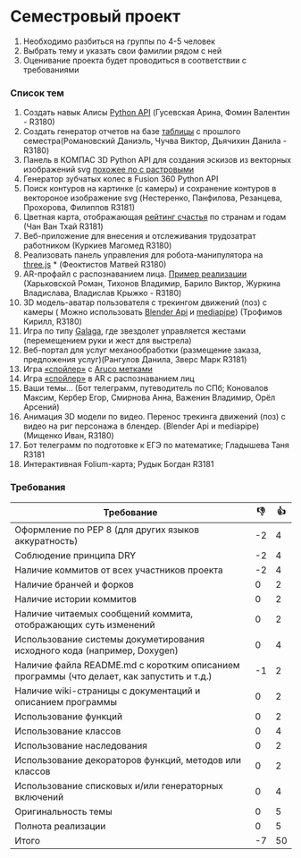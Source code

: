 # Семестровый проект

1. Необходимо разбиться на группы по 4-5 человек
2. Выбрать тему и указать свои фамилии рядом с ней
3. Оценивание проекта будет проводиться в соответствии с требованиями

### Список тем
1. Создать навык Алисы [Python API](https://yandex.ru/dev/dialogs/alice/doc/quickstart-python.html) (Гусевская Арина, Фомин Валентин - R3180)
2. Создать генератор отчетов на базе [таблицы](https://docs.google.com/spreadsheets/d/1Ihgj00Kplp9a1FfOWidmWuYk-V4e5maF3qH72sozJ0g/edit?usp=sharing) с прошлого семестра(Романовский Даниэль, Чучва Виктор, Дьячихин Данила - R3180)
3. Панель в КОМПАС 3D Python API для создания эскизов из векторных изображений svg [похожее по с растровыми](https://www.youtube.com/watch?v=a-bPY6oCj48)
4. Генератор зубчатых колес в Fusion 360 Python API
5. Поиск контуров на картинке (с камеры) и сохранение контуров в вектороное изображение svg (Нестеренко, Панфилова, Резанцева, Прохорова, Филиппов R3181)
6. Цветная карта, отображающая [рейтинг счастья](https://www.kaggle.com/unsdsn/world-happiness?select=2019.csv) по странам и годам (Чан Ван Тхай R3181)
7. Веб-приложение для внесения и отслеживания трудозатрат работником (Куркиев Магомед R3180)
8. Реализовать панель управления для робота-манипулятора на [three.js](https://threejs.org/examples/#webgl_loader_collada_kinematics) * (Феоктистов Матвей R3180) 
9. AR-профайл с распознаванием лица. [Пример реализации](https://www.youtube.com/watch?v=yIImVW9m2lY) (Харьковской Роман, Тихонов Владимир, Барило Виктор, Журкина Владислава, Владислав Крыжко - R3180)
10. 3D модель-аватар пользователя с трекингом движений (поз) с камеры ( Можно использовать [Blender Api](https://docs.blender.org/api/current/index.html) и [mediapipe](https://google.github.io/mediapipe/)) (Трофимов Кирилл, R3180)
11. Игра по типу [Galaga](https://ru.wikipedia.org/wiki/Galaga), где звездолет управляется жестами (перемещением руки и жест для выстрела) 
12. Веб-портал для услуг механообработки (размещение заказа, предложения услуг)(Рангулов Данила, Зверс Марк R3181)
13. Игра [«спойлер»](https://www.mosigra.ru/spoiler/rules/) с [Aruco метками](https://docs.opencv.org/3.4/d5/dae/tutorial_aruco_detection.html)
14. Игра [«спойлер»](https://www.mosigra.ru/spoiler/rules/) в AR с распознаванием лиц
15. Ваши темы... (Бот телеграмм, путеводитель по СПб; Коновалов Максим, Кербер Егор, Смирнова Анна, Важенин Владимир, Орёл Арсений)
16. Анимация 3D модели по видео. Перенос трекинга движений (поз) с видео на риг персонажа в блендер. (Blender Api и mediapipe) (Мищенко Иван, R3180)
17. Бот телеграмм по подготовке к ЕГЭ по математике; Гладышева Таня R3181
18. Интерактивная Folium-карта; Рудык Богдан R3181
### Требования
| Требование | :-1: | :+1: |
|------------|------|------|
|Оформление по PEP 8 (для других языков аккуратность)| -2 |4|
|Соблюдение принципа DRY|-2|4|
|Наличие коммитов от всех участников проекта| -2 |4|
|Наличие бранчей и форков|0|2|
|Наличие истории коммитов|0|2|
|Наличие читаемых сообщений коммита, отображающих суть изменений|0|2|
|Использование системы докуметирования исходного кода (например, Doxygen)|0|4|
|Наличие файла README.md с коротким описанием программы (что делает, как запустить и т.д.)|-1|2|
|Наличие wiki-страницы с документаций и описанием программы|0|2|
|Использование функций|0|2|
|Использование классов|0|4|
|Использование наследования|0|2|
|Использование декораторов функций, методов или классов|0|2|
|Использование списковых и/или генераторных включений|0|4|
|Оригинальность темы|0|5|
|Полнота реализации|0|5|
Итого|-7|50
